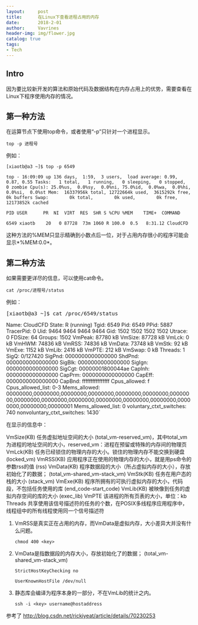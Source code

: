 ```yaml
---
layout:     post
title:      在Linux下查看进程占用的内存
date:       2018-2-01
author:     Vavrines
header-img: img/flower.jpg
catalog: true
tags:
- Tech
---
```


## Intro

因为要比较新开发的算法和原始代码及数据结构在内存占用上的优势，需要查看在Linux下程序使用内存的情况。


## 第一种方法

在运算节点下使用top命令，或者使用“-p”只针对一个进程显示。

`top -p 进程号`

例如：

`[xiaotb@a3 ~]$ top -p 6549`

`top - 16:09:09 up 136 days,  1:59,  3 users,  load average: 0.99, 0.87, 0.55
Tasks:   1 total,   1 running,   0 sleeping,   0 stopped,   0 zombie
Cpu(s): 25.0%us,  0.0%sy,  0.0%ni, 75.0%id,  0.0%wa,  0.0%hi,  0.0%si,  0.0%st
Mem:  16337956k total, 12722664k used,  3615292k free,        0k buffers
Swap:        0k total,        0k used,        0k free, 12173852k cached`

`PID USER      PR  NI  VIRT  RES  SHR S %CPU %MEM    TIME+  COMMAND`

`6549 xiaotb    20   0 87728  73m 1060 R 100.0  0.5   8:31.12 CloudCFD `    

这种方法的%MEM只显示精确到小数点后一位，对于占用内存很小的程序可能会显示*%MEM:0.0*。

## 第二种方法

如果需要更详尽的信息，可以使用cat命令。

`cat /proc/进程号/status`

例如：

<pre>[xiaotb@a3 ~]$ cat /proc/6549/status </pre>
Name:	CloudCFD
State:	R (running)
Tgid:	6549
Pid:	6549
PPid:	5887
TracerPid:	0
Uid:	9464	9464	9464	9464
Gid:	1502	1502	1502	1502
Utrace:	0
FDSize:	64
Groups:	1502 
VmPeak:	   87780 kB
VmSize:	   87728 kB
VmLck:	       0 kB
VmHWM:	   74836 kB
VmRSS:	   74836 kB
VmData:	   73748 kB
VmStk:	      92 kB
VmExe:	    1152 kB
VmLib:	    2416 kB
VmPTE:	     212 kB
VmSwap:	       0 kB
Threads:	1
SigQ:	0/127420
SigPnd:	0000000000000000
ShdPnd:	0000000000000000
SigBlk:	0000000000000000
SigIgn:	0000000000000000
SigCgt:	00000001800044ae
CapInh:	0000000000000000
CapPrm:	0000000000000000
CapEff:	0000000000000000
CapBnd:	ffffffffffffffff
Cpus_allowed:	f
Cpus_allowed_list:	0-3
Mems_allowed:	00000000,00000000,00000000,00000000,00000000,00000000,00000000,00000000,00000000,00000000,00000000,00000000,00000000,00000000,00000000,00000001
Mems_allowed_list:	0
voluntary_ctxt_switches:	740
nonvoluntary_ctxt_switches:	1430`

在显示的信息中：

VmSize(KB) 任务虚拟地址空间的大小 (total_vm-reserved_vm)，其中total_vm为进程的地址空间的大小，reserved_vm：进程在预留或特殊的内存间的物理页 
VmLck(KB) 任务已经锁住的物理内存的大小。锁住的物理内存不能交换到硬盘 (locked_vm) 
VmRSS(KB) 应用程序正在使用的物理内存的大小，就是用ps命令的参数rss的值 (rss) 
VmData(KB) 程序数据段的大小（所占虚拟内存的大小），存放初始化了的数据； (total_vm-shared_vm-stack_vm) 
VmStk(KB) 任务在用户态的栈的大小 (stack_vm) 
VmExe(KB) 程序所拥有的可执行虚拟内存的大小，代码段，不包括任务使用的库 (end_code-start_code) 
VmLib(KB) 被映像到任务的虚拟内存空间的库的大小 (exec_lib) 
VmPTE 该进程的所有页表的大小，单位：kb 
Threads 共享使用该信号描述符的任务的个数，在POSIX多线程序应用程序中，线程组中的所有线程使用同一个信号描述符


1. VmRSS是真实正在占用的内存，而VmData是虚拟内存，大小差异大并没有什么问题。 

   `chmod 400 <key>`

2. VmData是指数据段的内存大小，存放初始化了的数据； (total_vm-shared_vm-stack_vm) 

   `StrictHostKeyChecking no`

   `UserKnownHostFile /dev/null`

3. 静态库会编译为程序本身的一部分，不在VmLib的统计之内。

   `ssh -i <key> username@hostaddress`



参考了 http://blog.csdn.net/rickiyeat/article/details/70230253
